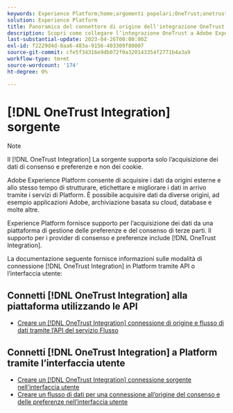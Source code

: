 ```yaml
---
keywords: Experience Platform;home;argomenti popolari;OneTrust;onetrust;consenso;consenso e preferenze;conformità
solution: Experience Platform
title: Panoramica del connettore di origine dell'integrazione OneTrust
description: Scopri come collegare l’integrazione OneTrust a Adobe Experience Platform utilizzando le API o l’interfaccia utente.
last-substantial-update: 2023-04-26T00:00:00Z
exl-id: f2229d4d-8aa6-483a-9156-403309f80007
source-git-commit: cfe5f34316e9db072f0a320143354f2771b4a3a9
workflow-type: tm+mt
source-wordcount: '174'
ht-degree: 0%

---
```


# [!DNL OneTrust Integration] sorgente

>[!NOTE]
>
>Il [!DNL OneTrust Integration] La sorgente supporta solo l’acquisizione dei dati di consenso e preferenze e non dei cookie.

Adobe Experience Platform consente di acquisire i dati da origini esterne e allo stesso tempo di strutturare, etichettare e migliorare i dati in arrivo tramite i servizi di Platform. È possibile acquisire dati da diverse origini, ad esempio applicazioni Adobe, archiviazione basata su cloud, database e molte altre.

Experience Platform fornisce supporto per l’acquisizione dei dati da una piattaforma di gestione delle preferenze e del consenso di terze parti. Il supporto per i provider di consenso e preferenze include [!DNL OneTrust Integration].

La documentazione seguente fornisce informazioni sulle modalità di connessione [!DNL OneTrust Integration] in Platform tramite API o l’interfaccia utente:

## Connetti [!DNL OneTrust Integration] alla piattaforma utilizzando le API

- [Creare un [!DNL OneTrust Integration] connessione di origine e flusso di dati tramite l’API del servizio Flusso](../../tutorials/api/create/consent-and-preferences/onetrust.md)

## Connetti [!DNL OneTrust Integration] a Platform tramite l’interfaccia utente

- [Creare un [!DNL OneTrust Integration] connessione sorgente nell’interfaccia utente](../../tutorials/ui/create/consent-and-preferences/onetrust.md)
- [Creare un flusso di dati per una connessione all’origine del consenso e delle preferenze nell’interfaccia utente](../../tutorials/ui/dataflow/consent-and-preferences.md)
